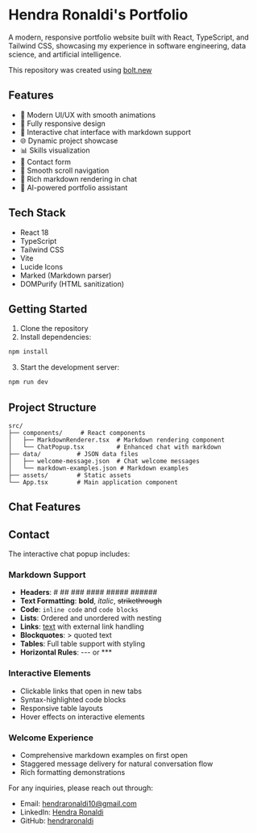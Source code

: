 # Hendra Ronaldi's Portfolio

A modern, responsive portfolio website built with React, TypeScript, and Tailwind CSS, showcasing my experience in software engineering, data science, and artificial intelligence.

This repository was created using [bolt.new](https://bolt.new)

## Features

- 🎨 Modern UI/UX with smooth animations
- 📱 Fully responsive design
- 💬 Interactive chat interface with markdown support
- 🌐 Dynamic project showcase
- 📊 Skills visualization
- 📝 Contact form
- 🎯 Smooth scroll navigation
- 📝 Rich markdown rendering in chat
- 🤖 AI-powered portfolio assistant

## Tech Stack

- React 18
- TypeScript
- Tailwind CSS
- Vite
- Lucide Icons
- Marked (Markdown parser)
- DOMPurify (HTML sanitization)

## Getting Started

1. Clone the repository
2. Install dependencies:
```bash
npm install
```
3. Start the development server:
```bash
npm run dev
```

## Project Structure

```
src/
├── components/     # React components
│   ├── MarkdownRenderer.tsx  # Markdown rendering component
│   └── ChatPopup.tsx         # Enhanced chat with markdown
├── data/          # JSON data files
│   ├── welcome-message.json  # Chat welcome messages
│   └── markdown-examples.json # Markdown examples
├── assets/        # Static assets
└── App.tsx        # Main application component
```

## Chat Features
## Contact

The interactive chat popup includes:

### Markdown Support
- **Headers**: # ## ### #### ##### ######
- **Text Formatting**: **bold**, *italic*, ~~strikethrough~~
- **Code**: `inline code` and ```code blocks```
- **Lists**: Ordered and unordered with nesting
- **Links**: [text](url) with external link handling
- **Blockquotes**: > quoted text
- **Tables**: Full table support with styling
- **Horizontal Rules**: --- or ***

### Interactive Elements
- Clickable links that open in new tabs
- Syntax-highlighted code blocks
- Responsive table layouts
- Hover effects on interactive elements

### Welcome Experience
- Comprehensive markdown examples on first open
- Staggered message delivery for natural conversation flow
- Rich formatting demonstrations

For any inquiries, please reach out through:
- Email: hendraronaldi10@gmail.com
- LinkedIn: [Hendra Ronaldi](https://linkedin.com/in/hendra-ronaldi-4a7a1b121)
- GitHub: [hendraronaldi](https://github.com/hendraronaldi)